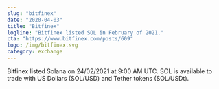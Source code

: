 ```yaml
---
slug: "bitfinex"
date: "2020-04-03"
title: "Bitfinex"
logline: "Bitfinex listed SOL in February of 2021."
cta: "https://www.bitfinex.com/posts/609"
logo: /img/bitfinex.svg
category: exchange
---
```


Bitfinex listed Solana on 24/02/2021 at 9:00 AM UTC. SOL is available to trade with US Dollars (SOL/USD) and Tether tokens (SOL/USDt).
